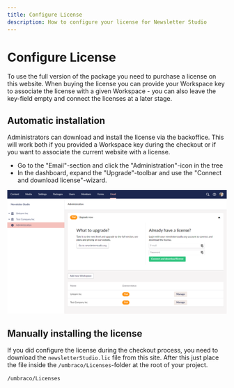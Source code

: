 ```yaml
---
title: Configure License
description: How to configure your license for Newsletter Studio
---
```

# Configure License
To use the full version of the package you need to purchase a license on this website. When buying the license you can provide your Workspace key to associate the license with a given Workspace - you can also leave the key-field empty and connect the licenses at a later stage.

## Automatic installation
Administrators can download and install the license via the backoffice. This will work both if you provided a Workspace key during the checkout or if you want to associate the current website with a license.

* Go to the "Email"-section and click the "Administration"-icon in the tree
* In the dashboard, expand the "Upgrade"-toolbar and use the "Connect and download license"-wizard.

![administration-license](/media/administration-license.png)



## Manually installing the license

If you did configure the license during the checkout process, you need to download the `newsletterStudio.lic` file from this site. After this just place the file inside the `/umbraco/Licenses`-folder at the root of your project.

```
/umbraco/Licenses
```



